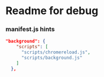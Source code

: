 # Readme for debug

### manifest.js hints

```json
"background": {
    "scripts": [
      "scripts/chromereload.js",
      "scripts/background.js"
    ]
  },
```
